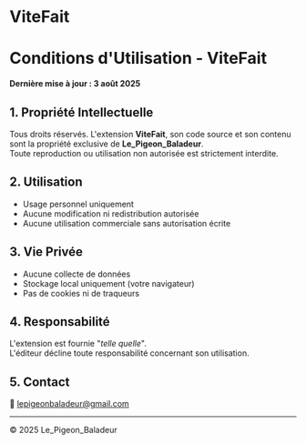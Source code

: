 # ViteFait
# Conditions d'Utilisation - ViteFait

**Dernière mise à jour : 3 août 2025**

## 1. Propriété Intellectuelle

Tous droits réservés. L'extension **ViteFait**, son code source et son contenu sont la propriété exclusive de **Le_Pigeon_Baladeur**.  
Toute reproduction ou utilisation non autorisée est strictement interdite.

## 2. Utilisation

- Usage personnel uniquement  
- Aucune modification ni redistribution autorisée  
- Aucune utilisation commerciale sans autorisation écrite

## 3. Vie Privée

- Aucune collecte de données  
- Stockage local uniquement (votre navigateur)  
- Pas de cookies ni de traqueurs

## 4. Responsabilité

L'extension est fournie "_telle quelle_".  
L'éditeur décline toute responsabilité concernant son utilisation.

## 5. Contact

📧 lepigeonbaladeur@gmail.com

---

© 2025 Le_Pigeon_Baladeur

